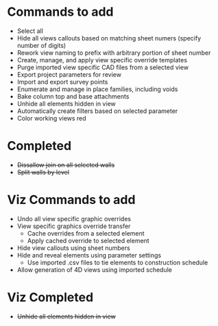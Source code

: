 # Commands to add

+ Select all
+ Hide all views callouts based on matching sheet numers (specify number of digits)
+ Rework view naming to prefix with arbitrary portion of sheet number
+ Create, manage, and apply view specific override templates
+ Purge imported view specific CAD files from a selected view
+ Export project parameters for review
+ Import and export survey points
+ Enumerate and manage in place families, including voids
+ Bake column top and base attachments
+ Unhide all elements hidden in view
+ Automatically create filters based on selected parameter
+ Color working views red

# Completed

+ ~~Dissallow join on all selected walls~~
+ ~~Split walls by level~~

# Viz Commands to add

+ Undo all view specific graphic overrides
+ View specific graphics override transfer
    - Cache overrides from a selected element
    - Apply cached override to selected element
+ Hide view callouts using sheet numbers
+ Hide and reveal elements using parameter settings
    - Use imported .csv files to tie elements to construction schedule
+ Allow generation of 4D views using imported schedule

# Viz Completed

+ ~~Unhide all elements hidden in view~~